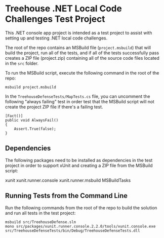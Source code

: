 
# Treehouse .NET Local Code Challenges Test Project

This .NET console app project is intended as a test project to assist with setting up and testing .NET local code challenges.

The root of the repo contains an MSBuild file (`project.msbuild`) that will build the project, run all of the tests, and if all of the tests successfully pass creates a ZIP file (project.zip) containing all of the source code files located in the `src` folder.

To run the MSBuild script, execute the following command in the root of the repo:

```
msbuild project.msbuild
```

In the `TreehouseDefenseTests/MapTests.cs` file, you can uncomment the following "always failing" test in order test that the MSBuild script will not create the project ZIP file if there's a failing test.

```
[Fact()]
public void AlwaysFail()
{
    Assert.True(false);
}
```

## Dependencies

The following packages need to be installed as dependencies in the test project in order to support xUnit and creating a ZIP file from the MSBuild script:

xunit
xunit.runner.console
xunit.runner.msbuild
MSBuildTasks

## Running Tests from the Command Line

Run the following commands from the root of the repo to build the solution and run all tests in the test project:

```
msbuild src/TreehouseDefense.sln
mono src/packages/xunit.runner.console.2.2.0/tools/xunit.console.exe src/TreehouseDefenseTests/bin/Debug/TreehouseDefenseTests.dll
```
